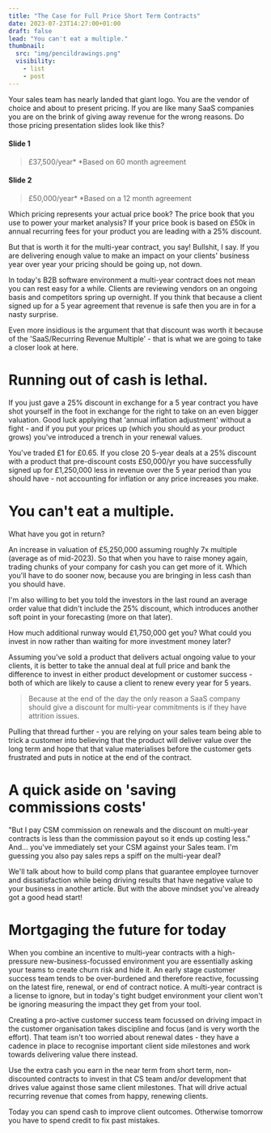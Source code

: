 ```yaml
---
title: "The Case for Full Price Short Term Contracts"
date: 2023-07-23T14:27:00+01:00
draft: false
lead: "You can't eat a multiple."
thumbnail:
  src: "img/pencildrawings.png"
  visibility:
    - list
    - post
---
```


Your sales team has nearly landed that giant logo. You are the vendor of choice and about to present pricing. If you are like many SaaS companies you are on the brink of giving away revenue for the wrong reasons. <!--more--> Do those pricing presentation slides look like this?

#### Slide 1 
> £37,500/year*  *Based on 60 month agreement
#### Slide 2
> £50,000/year*  *Based on a 12 month agreement

Which pricing represents your actual price book? The price book that you use to power your  market analysis? If your price book is based on £50k in annual recurring fees for your product you are leading with a 25% discount.

But that is worth it for the multi-year contract, you say! Bullshit, I say. If you are delivering enough value to make an impact on your clients' business year over year your pricing should be going up, not down.

In today's B2B software environment a multi-year contract does not mean you can rest easy for a while. Clients are reviewing vendors on an ongoing basis and competitors spring up overnight. If you think that because a client signed up for a 5 year agreement that revenue is safe then you are in for a nasty surprise.

Even more insidious is the argument that that discount was worth it because of the 'SaaS/Recurring Revenue Multiple' - that is what we are going to take a closer look at here.

# Running out of cash is lethal. 
If you just gave a 25% discount in exchange for a 5 year contract you have shot yourself in the foot in exchange for the right to take on an even bigger valuation. Good luck applying that 'annual inflation adjustment' without a fight - and if you put your prices up (which you should as your product grows) you've introduced a trench in your renewal values.

You've traded £1 for £0.65. If you close 20 5-year deals at a 25% discount with a product that pre-discount costs £50,000/yr you have successfully signed up for £1,250,000 less in revenue over the 5 year period than you should have - not accounting for inflation or any price increases you make.

# You can't eat a multiple.
What have you got in return?

An increase in valuation of £5,250,000 assuming roughly 7x multiple (average as of mid-2023). So that when you have to raise money again, trading chunks of your company for cash you can get more of it. Which you'll have to do sooner now, because you are bringing in less cash than you should have.

I'm also willing to bet you told the investors in the last round an average order value that didn't include the 25% discount, which introduces another soft point in your forecasting (more on that later).

How much additional runway would £1,750,000 get you? What could you invest in now rather than waiting for more investment money later?

Assuming you've sold a product that delivers actual ongoing value to your clients, it is better to take the annual deal at full price and bank the difference to invest in either product development or customer success - both of which are likely to cause a client to renew every year for 5 years.

> Because at the end of the day the only reason a SaaS company should give a discount for multi-year commitments is if they have attrition issues.

Pulling that thread further - you are relying on your sales team being able to trick a customer into believing that the product will deliver value over the long term and hope that that value materialises before the customer gets frustrated and puts in notice at the end of the contract.

# A quick aside on 'saving commissions costs' 
"But I pay CSM commission on renewals and the discount on multi-year contracts is less than the commission payout so it ends up costing less." And... you've immediately set your CSM against your Sales team. I'm guessing you also pay sales reps a spiff on the multi-year deal?

We'll talk about how to build comp plans that guarantee employee turnover and dissatisfaction while being driving results that have negative value to your business in another article. But with the above mindset you've already got a good head start!


# Mortgaging the future for today 
When you combine an incentive to multi-year contracts with a high-pressure new-business-focussed environment you are essentially asking your teams to create churn risk and hide it. An early stage customer success team tends to be over-burdened and therefore reactive, focussing on the latest fire, renewal, or end of contract notice. A multi-year contract is a license to ignore, but in today's tight budget environment your client won't be ignoring measuring the impact they get from your tool.

Creating a pro-active customer success team focussed on driving impact in the customer organisation takes discipline and focus (and is very worth the effort). That team isn't too worried about renewal dates - they have a cadence in place to recognise important client side milestones and work towards delivering value there instead. 

Use the extra cash you earn in the near term from short term, non-discounted contracts to invest in that CS team and/or development that drives value against those same client milestones. That will drive actual recurring revenue that comes from happy, renewing clients.

Today you can spend cash to improve client outcomes. Otherwise tomorrow you have to spend credit to fix past mistakes.  